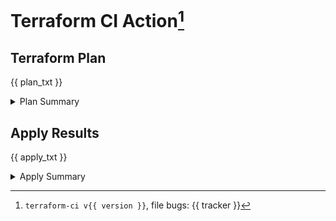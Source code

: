 # Terraform CI Action[^1]

## Terraform Plan

{{ plan_txt }}

<details><summary>Plan Summary</summary>

```
{{ summary_txt }}
```

</details>

## Apply Results

{{ apply_txt }}

<details><summary>Apply Summary</summary>

```
{{ apply_summary }}
```

</details>

[^1]: `terraform-ci v{{ version }}`, file bugs: {{ tracker }}
